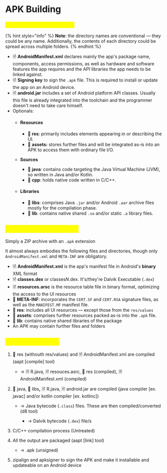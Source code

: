 # APK Building

### <mark style="color:yellow;">Android Application Project</mark> <a href="#proj" id="proj"></a>

{% hint style="info" %}
**Note**: the directory names are conventional — they could be any name. Additionally, the contents of each directory could be spread across multiple folders.
{% endhint %}

* 🗎 **AndroidManifest.xml** declares mainly the app's package name, components, access permissions, as well as hardware and software features the app requires and the API libraries the app needs to be linked against.
* 🗎 **Signing key** to sign the `.apk` file. This is required to install or update the app on an Android device.
* 🗎 **android.jar** includes a set of Android platform API classes. Usually this file is already integrated into the toolchain and the programmer doesn't need to take care himself.
* Optionals:
  *   #### Resources <a href="#proj-res" id="proj-res"></a>

      * 📁 **res**: primarily includes elements appearing in or describing the UI.
      * 📁 **assets:** stores further files and will be integrated as-is into an APK to access them with ordinary file I/O.


  *   **Sources**

      * 📁 **java**: contains code targeting the Java Virtual Machine (JVM), so written in Java and/or Kotlin.
      * 📁 **cpp**: holds native code written in C/C++.


  * #### Libraries <a href="#proj-lib" id="proj-lib"></a>
    * 📁 **libs**: comprises Java `.jar` and/or Android `.aar` archive files mostly for the compilation phase.
    * 📁 **lib**: contains native shared `.so` and/or static `.a` library files.

## <mark style="color:yellow;">Android Package (apk)</mark>

Simply a ZIP archive with an `.apk` extension

It almost always embodies the following files and directories, though only `AndroidManifest.xml` and `META-INF` are obligatory.

* 🗎 **AndroidManifest.xml** is the app's manifest file in Android's **binary** XML format
* 🗎 **classes.dex** or classe&#x73;_&#x4E;_.dex.  It's/they're Dalvik Executable (`.dex`)
* 🗎 **resources.arsc** is the resource table file in binary format, optimizing the access to the UI resources
* 📁 **META-INF**: incorporates the `CERT.SF` and `CERT.RSA` signature files, as well as the `MANIFEST.MF` manifest file.
* 📁 **res**: includes all UI resources — except those from the `res/values`
* 📁 **assets**: comprises further resources packed as-is into the `.apk` file.
* 📁 **lib**: contains native shared libraries of the package
* An APK may contain further files and folders

## <mark style="color:yellow;">Building process</mark>

1.  📁 res (withouth res/values) and 🗎 AndroidManifest.xml are compiled (aapt \[compile] tool)

    * -> 🗎 R.java, 🗎 resouces.asrc, 📁 res (compiled), 🗎 AndroidManifest.xml (compiled)


2. 📁 java,  📁 lib&#x73;**,** 🗎 R.java, 🗎 android.jar are compiled (java compiler \[ex. javac] and/or kotlin compiler \[ex. kotlinc])
   *   &#x20;-> Java bytecode (`.class`) files. These are then compiled/converted (d8 tool)

       * -> Dalvik bytecode (`.dex`) file/s


3. C/C++ compilation process (Untreated)
4.  All the output are packaged (aapt \[link] tool)

    * -> .apk (unsigned)


5. zipalign and apksigner to sign the APK and make it installable and updateable on an Android device
